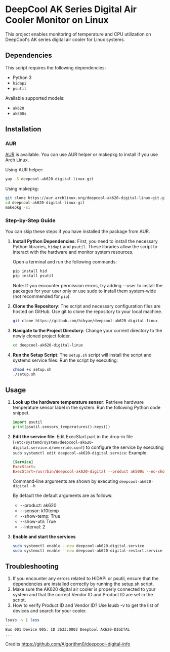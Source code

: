 # DeepCool AK Series Digital Air Cooler Monitor on Linux

This project enables monitoring of temperature and CPU utilization on DeepCool's AK series digital air cooler for Linux systems.  

## Dependencies

This script requires the following dependencies:
- Python 3
- `hidapi`
- `psutil`

Available supported models:
- `ak620`
- `ak500s`

## Installation
### AUR
[AUR](https://aur.archlinux.org/packages/deepcool-ak620-digital-linux-git) is available. You can use AUR helper or makepkg to install if you use Arch Linux.

Using AUR helper:
```sh
yay -S deepcool-ak620-digital-linux-git
```

Using makepkg:
```sh
git clone https://aur.archlinux.org/deepcool-ak620-digital-linux-git.git
cd deepcool-ak620-digital-linux-git
makepkg -si
```

### Step-by-Step Guide
You can skip these steps if you have installed the package from AUR.

1. **Install Python Dependencies**: First, you need to install the necessary Python libraries, `hidapi` and `psutil`. These libraries allow the script to interact with the hardware and monitor system resources.

    Open a terminal and run the following commands:
    ```sh
    pip install hid
    pip install psutil
    ```
    Note: If you encounter permission errors, try adding --user to install the packages for your user only or use sudo to install them system-wide (not recommended for `pip`).

1. **Clone the Repository**: The script and necessary configuration files are hosted on GitHub. Use git to clone the repository to your local machine.
    ```sh
    git clone https://github.com/hikyae/deepcool-ak620-digital-linux
    ```

1. **Navigate to the Project Directory**: Change your current directory to the newly cloned project folder.
    ```sh
    cd deepcool-ak620-digital-linux
    ```

1. **Run the Setup Script**: The `setup.sh` script will install the script and systemd service files. Run the script by executing:
    ```sh
    chmod +x setup.sh
    ./setup.sh
    ```

## Usage
1. **Look up the hardware temperature sensor**: Retrieve hardware temperature sensor label in the system. Run the following Python code snippet.
    ```python
    import psutil
    print(psutil.sensors_temperatures().keys())
    ```

1. **Edit the service file**: Edit ExecStart part in the drop-in file (`/etc/systemd/system/deepcool-ak620-digital.service.d/override.conf`) to configure the service by executing `sudo systemctl edit deepcool-ak620-digital.service`:
    Example:
    ```sh:/etc/systemd/system/deepcool-ak620-digital.service.d/override.conf
    [Service]
    ExecStart=
    ExecStart=/usr/bin/deepcool-ak620-digital --product ak500s --no-show-util --interval 3
    ```

    Command-line arguments are shown by executing `deepcool-ak620-digital -h`

    By default the default arguments are as follows:
    - --product: ak620
    - --sensor: k10temp
    - --show-temp: True
    - --show-util: True
    - --interval: 2

1. **Enable and start the services**
    ```sh
    sudo systemctl enable --now deepcool-ak620-digital.service
    sudo systemctl enable --now deepcool-ak620-digital-restart.service
    ```

## Troubleshooting

1) If you encounter any errors related to HIDAPI or psutil, ensure that the dependencies are installed correctly by running the setup.sh script.
2) Make sure the AK620 digital air cooler is properly connected to your system and that the correct Vendor ID and Product ID are set in the script.
3) How to verify Product ID and Vendor ID?  Use lsusb -v to get the list of devices and search for your cooler.
```sh
lsusb -v | less
...
Bus 001 Device 005: ID 3633:0002 DeepCool AK620-DIGITAL
...
```

Credits
https://github.com/Algorithm0/deepcool-digital-info
